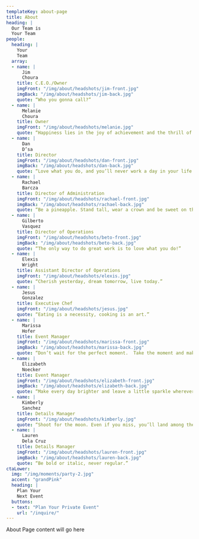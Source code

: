 ```yaml
---
templateKey: about-page
title: About
heading: |
  Our Team is
  Your Team
people:
  heading: |
    Your
    Team
  array:
  - name: |
      Jim
      Choura
    title: C.E.O./Owner
    imgFront: "/img/about/headshots/jim-front.jpg"
    imgBack: "/img/about/headshots/jim-back.jpg"
    quote: “Who you gonna call?”
  - name: |
      Melanie
      Choura
    title: Owner
    imgFront: "/img/about/headshots/melanie.jpg"
    quote: “Happiness lies in the joy of achievement and the thrill of creative effort.”
  - name: |
      Dan
      D’sa
    title: Director
    imgFront: "/img/about/headshots/dan-front.jpg"
    imgBack: "/img/about/headshots/dan-back.jpg"
    quote: “Love what you do, and you’ll never work a day in your life.”
  - name: |
      Rachael
      Barcza
    title: Director of Administration
    imgFront: "/img/about/headshots/rachael-front.jpg"
    imgBack: "/img/about/headshots/rachael-back.jpg"
    quote: “Be a pineapple. Stand tall, wear a crown and be sweet on the inside.”
  - name: |
      Gilberto
      Vasquez
    title: Director of Operations
    imgFront: "/img/about/headshots/beto-front.jpg"
    imgBack: "/img/about/headshots/beto-back.jpg"
    quote: “The only way to do great work is to love what you do!”
  - name: |
      Elexis
      Wright
    title: Assistant Director of Operations
    imgFront: "/img/about/headshots/elexis.jpg"
    quote: “Cherish yesterday, dream tomorrow, live today.”
  - name: |
      Jesus
      Gonzalez
    title: Executive Chef
    imgFront: "/img/about/headshots/jesus.jpg"
    quote: “Eating is a necessity, cooking is an art.”
  - name: |
      Marissa
      Hofer
    title: Event Manager
    imgFront: "/img/about/headshots/marissa-front.jpg"
    imgBack: "/img/about/headshots/marissa-back.jpg"
    quote: “Don’t wait for the perfect moment.  Take the moment and make it perfect.“
  - name: |
      Elizabeth
      Noecker
    title: Event Manager
    imgFront: "/img/about/headshots/elizabeth-front.jpg"
    imgBack: "/img/about/headshots/elizabeth-back.jpg"
    quote: “Make every day brighter and leave a little sparkle wherever you go.“
  - name: |
      Kimberly
      Sanchez
    title: Details Manager
    imgFront: "/img/about/headshots/kimberly.jpg"
    quote: “Shoot for the moon. Even if you miss, you’ll land among the stars.”
  - name: |
      Lauren
      Dela Cruz
    title: Details Manager
    imgFront: "/img/about/headshots/lauren-front.jpg"
    imgBack: "/img/about/headshots/lauren-back.jpg"
    quote: “Be bold or italic, never regular.”
ctaLower:
  img: "/img/moments/party-2.jpg"
  accent: "grandPink"
  heading: |
    Plan Your
    Next Event
  buttons:
  - text: "Plan Your Private Event"
    url: "/inquire/"
---
```


About Page content will go here
